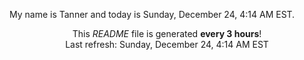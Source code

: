 My name is Tanner and today is Sunday, December 24, 4:14 AM EST.

<p align="center">This <i>README</i> file is generated <b>every 3 hours</b>!</br>Last refresh: Sunday, December 24, 4:14 AM EST<br /></p>
